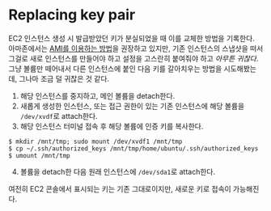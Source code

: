 # Replacing key pair

EC2 인스턴스 생성 시 발급받았던 키가 분실되었을 때 이를 교체한 방법을 기록한다.  
아마존에서는 [AMI를 이용하는 방법]을 권장하고 있지만, 기존 인스턴스의 스냅샷을 떠서 그걸로 새로 인스턴스를 만들어야 하고 설정을 고스란히 붙여줘야 하고 *아무튼 귀찮다*.
그냥 볼륨만 떼어내서 다른 인스턴스에 붙인 다음 키를 갈아치우는 방법을 시도해봤는데, 그나마 조금 덜 귀찮은 것 같다.

1. 해당 인스턴스를 중지하고, 메인 볼륨을 detach한다.
2. 새롭게 생성한 인스턴스, 또는 접근 권한이 있는 기존 인스턴스에 해당 볼륨을 `/dev/xvdf`로 attach한다.
3. 해당 인스턴스 터미널 접속 후 해당 볼륨에 인증 키를 복사한다.
```
$ mkdir /mnt/tmp; sudo mount /dev/xvdf1 /mnt/tmp
$ cp ~/.ssh/authorized_keys /mnt/tmp/home/ubuntu/.ssh/authorized_keys
$ umount /mnt/tmp
```
4. 볼륨을 detach한 다음 원래 인스턴스에 `/dev/sda1`로 attach한다.

여전히 EC2 콘솔에서 표시되는 키는 기존 그대로이지만, 새로운 키로 접속이 가능해진다.


[AMI를 이용하는 방법]:https://aws.amazon.com/ko/premiumsupport/knowledge-center/ec2-windows-replace-lost-key-pair/
